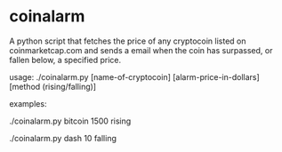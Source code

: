 # coinalarm
A python script that fetches the price of any cryptocoin listed on coinmarketcap.com and sends a email when the coin has surpassed, or fallen below, a specified price.

usage: ./coinalarm.py [name-of-cryptocoin] [alarm-price-in-dollars] [method (rising/falling)]


examples:

  ./coinalarm.py bitcoin 1500 rising
  
  ./coinalarm.py dash 10 falling
